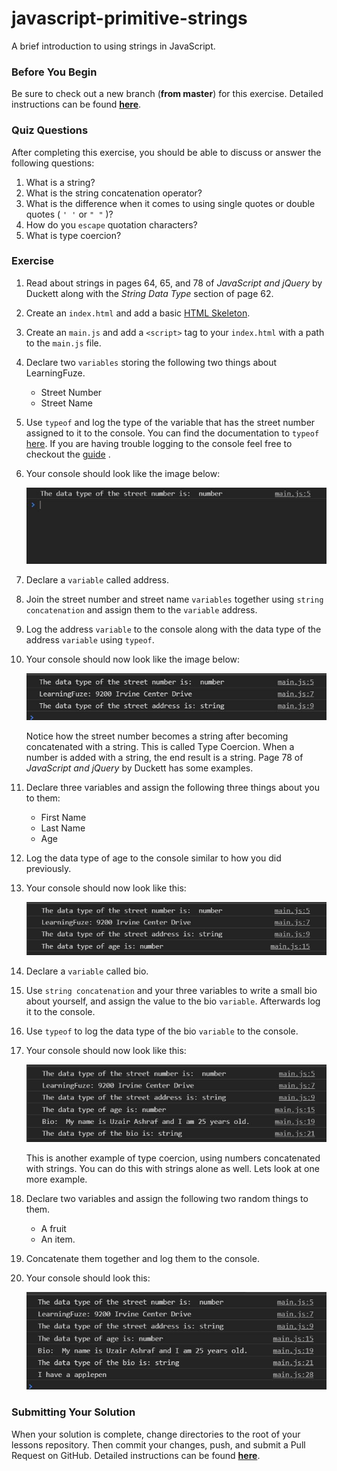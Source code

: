 # javascript-primitive-strings

A brief introduction to using strings in JavaScript.

### Before You Begin

Be sure to check out a new branch (**from master**) for this exercise. Detailed instructions can be found [**here**](../../guides/before-each-exercise.md).

### Quiz Questions
After completing this exercise, you should be able to discuss or answer the following questions:

1. What is a string?
1. What is the string concatenation operator?
1. What is the difference when it comes to using single quotes or double quotes ( `' '` or `" "` )?
1. How do you `escape` quotation characters?
1. What is type coercion?


### Exercise

1. Read about strings in pages 64, 65, and 78 of _JavaScript and jQuery_ by Duckett along with the _String Data Type_ section of page 62.

1. Create an `index.html` and add a basic [HTML Skeleton](../html-skeleton/README.md).

1. Create an `main.js` and add a `<script>` tag to your `index.html` with a path to the `main.js` file.

1. Declare two `variables` storing the following two things about LearningFuze.
    - Street Number
    - Street Name

1. Use `typeof` and log the type of the variable that has the street number assigned to it to the console. You can find the documentation to `typeof` [here](https://developer.mozilla.org/en-US/docs/Web/JavaScript/Reference/Operators/typeof). If you are having trouble logging to the console feel free to checkout the [guide](../guides/logging-to-the-console.md) .

1. Your console should look like the image below:
    <p align="center">
      <img src="images/pdt-strings-01.JPG" alt="js-pdt-strings">
    </p>

1. Declare a `variable` called address.

1. Join the street number and street name `variables` together using `string concatenation` and assign them to the `variable` address.

1.  Log the address `variable` to the console along with the data type of the address `variable` using `typeof`.
1. Your console should now look like the image below:
    <p align="center">
      <img src="images/pdt-strings-02.JPG" alt="js-pdt-strings">
    </p>

    Notice how the street number becomes a string after becoming concatenated with a string.  This is called Type Coercion.  When a number is added with a string, the end result is a string. Page 78 of _JavaScript and jQuery_ by Duckett has some examples.

1. Declare three variables and assign the following three things about you to them:
    - First Name
    - Last Name
    - Age

1.  Log the data type of age to the console similar to how you did previously.

1. Your console should now look like this:
    <p align="center">
      <img src="images/pdt-strings-03.JPG" alt="js-pdt-strings">
    </p>

1. Declare a `variable` called bio.

1. Use `string concatenation` and your three variables to write a small bio about yourself, and assign the value to the bio `variable`.  Afterwards log it to the console.

1. Use `typeof` to log the data type of the bio `variable` to the console.

1.  Your console should now look like this:
    <p align="center">
      <img src="images/pdt-strings-04.JPG" alt="js-pdt-strings">
    </p>

    This is another example of type coercion, using numbers concatenated with strings.  You can do this with strings alone as well.  Lets look at one more example.

1. Declare two variables and assign the following two random things to them.
    - A fruit
    - An item.

1. Concatenate them together and log them to the console.

1. Your console should look this:
    <p align="center">
      <img src="images/pdt-strings-05.JPG" alt="js-pdt-strings">
    </p>

### Submitting Your Solution

When your solution is complete, change directories to the root of your lessons repository. Then commit your changes, push, and submit a Pull Request on GitHub. Detailed instructions can be found [**here**](../../guides/after-each-exercise.md).
